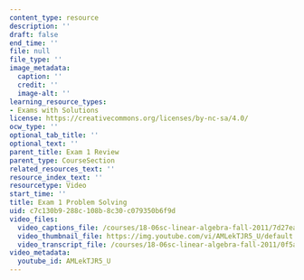 ```yaml
---
content_type: resource
description: ''
draft: false
end_time: ''
file: null
file_type: ''
image_metadata:
  caption: ''
  credit: ''
  image-alt: ''
learning_resource_types:
- Exams with Solutions
license: https://creativecommons.org/licenses/by-nc-sa/4.0/
ocw_type: ''
optional_tab_title: ''
optional_text: ''
parent_title: Exam 1 Review
parent_type: CourseSection
related_resources_text: ''
resource_index_text: ''
resourcetype: Video
start_time: ''
title: Exam 1 Problem Solving
uid: c7c130b9-288c-108b-8c30-c079350b6f9d
video_files:
  video_captions_file: /courses/18-06sc-linear-algebra-fall-2011/7d27ea066c115df5bbbf4029fa8aeb26_AMLekTJR5_U.vtt
  video_thumbnail_file: https://img.youtube.com/vi/AMLekTJR5_U/default.jpg
  video_transcript_file: /courses/18-06sc-linear-algebra-fall-2011/0f5a0643c2eaa5667603aa39ec807f70_AMLekTJR5_U.pdf
video_metadata:
  youtube_id: AMLekTJR5_U
---
```

